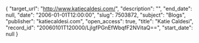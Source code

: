 {
  "target_url": "http://www.katiecaldesi.com/", 
  "description": "", 
  "end_date": null, 
  "date": "2006-01-01T12:00:00", 
  "slug": 7503872, 
  "subject": "Blogs", 
  "publisher": "katiecaldesi.com", 
  "open_access": true, 
  "title": "Katie Caldesi", 
  "record_id": "20060101T120000/LjIgfPGnEfWbqfF2NVitaQ==", 
  "start_date": null
}

